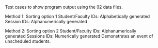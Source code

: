 Test cases to show program output using the 02 data files.

Method 1: Sorting option 1
		Student/Faculty IDs: Alphabetically generated
		Session IDs: Alphanumerically generated

Method 2: Sorting option 2
		Student/Faculty IDs: Alphanumerically generated
		Sessions IDs: Numerically generated
		Demonstrates an event of unscheduled students. 
